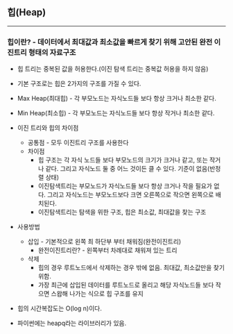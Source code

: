 ## 힙(Heap)
---

### 힙이란? - 데이터에서 최대값과 최소값을 빠르게 찾기 위해 고안된 완전 이진트리 형태의 자료구조

- 힙 트리는 중복된 값을 허용한다.(이진 탐색 트리는 중복값 허용을 하지 않음)
- 기본 구조로는 힙은 2가지의 구조를 가질 수 있다.
- Max Heap(최대힙) - 각 부모노드는 자식노드들 보다 항상 크거나 최소한 같다.
- Min Heap(최소힙) - 각 부모노드는 자식노드들 보다 항상 작거나 최소한 같다.
- 이진 트리와 힙의 차이점
    - 공통점 - 모두 이진트리 구조를 사용한다
    - 차이점
        - 힙 구조는 각 자식 노드들 보다 부모노드의 크기가 크거나 같고, 또는 작거나 같다. 그리고 자식노드 둘 중 어느 것이든 클 수 있다. 기준이 없음(반정렬 상태)
        - 이진탐색트리는 부모노드가 자식노드들 보다 항상 크거나 작을 필요가 없다. 그리고 자식노드는 부모노드보다 크면 오른쪽으로 작으면 왼쪽으로 배치된다.
        - 이진탐색트리는 탐색을 위한 구조, 힙은 최소값, 최대값을 찾는 구조

- 사용방법
    - 삽입 - 기본적으로 왼쪽 최 하단부 부터 채워짐(완전이진트리)
        - 완전이진트리란? - 왼쪽부터 차례대로 채워져 있는 트리
    - 삭제 
        - 힙의 경우 루트노드에서 삭제하는 경우 밖에 없음. 최대값, 최소값만을 찾기 위함.
        - 가장 최근에 삽입된 데이터를 루트노드로 올리고 해당 자식노드들 보다 작으면 스왑해 나가는 식으로 힙 구조를 유지
    
- 힙의 시간복잡도는 O(log n)이다. 
- 파이썬에는 heapq라는 라이브러리가 있음.